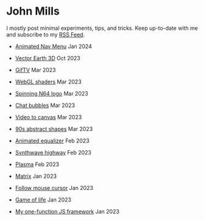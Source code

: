 # John Mills
I mostly post minimal experiments, tips, and tricks. Keep up-to-date with me and subscribe to my [RSS Feed](https://iamjohnmills.github.io/journal/johnmills.rss).

* [Animated Nav Menu](https://iamjohnmills.github.io/journal/animated-nav-icon/) Jan 2024

* [Vector Earth 3D](https://iamjohnmills.github.io/journal/vector-earth/) Oct 2023

* [GifTV](https://iamjohnmills.github.io/journal/giftv/) Mar 2023

* [WebGL shaders](https://iamjohnmills.github.io/journal/shaders/) Mar 2023

* [Spinning N64 logo](https://iamjohnmills.github.io/journal/n64/) Mar 2023

* [Chat bubbles](https://iamjohnmills.github.io/journal/chat-bubbles/) Mar 2023

* [Video to canvas](https://iamjohnmills.github.io/journal/canvas-video/) Mar 2023

* [90s abstract shapes](https://iamjohnmills.github.io/journal/90s-shapes/) Mar 2023

* [Animated equalizer](https://iamjohnmills.github.io/journal/equalizer/) Feb 2023

* [Synthwave highway](https://iamjohnmills.github.io/journal/synthwave-highway/) Feb 2023

* [Plasma](https://iamjohnmills.github.io/journal/plasma/) Feb 2023

* [Matrix](https://iamjohnmills.github.io/journal/matrix/) Jan 2023

* [Follow mouse cursor](https://iamjohnmills.github.io/journal/cursor-follow/) Jan 2023

* [Game of life](https://iamjohnmills.github.io/journal/game-of-life/) Jan 2023

* [My one-function JS framework](https://iamjohnmills.github.io/journal/create-node/) Jan 2023
